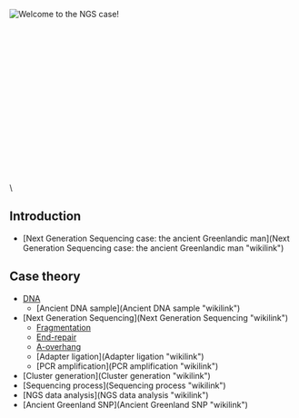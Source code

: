![Welcome to the NGS
case!]( NGS_Case.jpg "fig:Welcome to the NGS case!")\
\
\
\
\
\
\
\
\
\
\
\
\
\
\
\
\
\
\

Introduction
------------

-   [Next Generation Sequencing case: the ancient Greenlandic
    man](Next Generation Sequencing case: the ancient Greenlandic man "wikilink")

Case theory
-----------

-   [ DNA](DNA_NGS "wikilink")
    -   [Ancient DNA sample](Ancient DNA sample "wikilink")
-   [Next Generation Sequencing](Next Generation Sequencing "wikilink")
    -   [Fragmentation](Fragmentation "wikilink")
    -   [End-repair](End-repair "wikilink")
    -   [A-overhang](A-overhang "wikilink")
    -   [Adapter ligation](Adapter ligation "wikilink")
    -   [PCR amplification](PCR amplification "wikilink")
-   [Cluster generation](Cluster generation "wikilink")
-   [Sequencing process](Sequencing process "wikilink")
-   [NGS data analysis](NGS data analysis "wikilink")
-   [Ancient Greenland SNP](Ancient Greenland SNP "wikilink")

